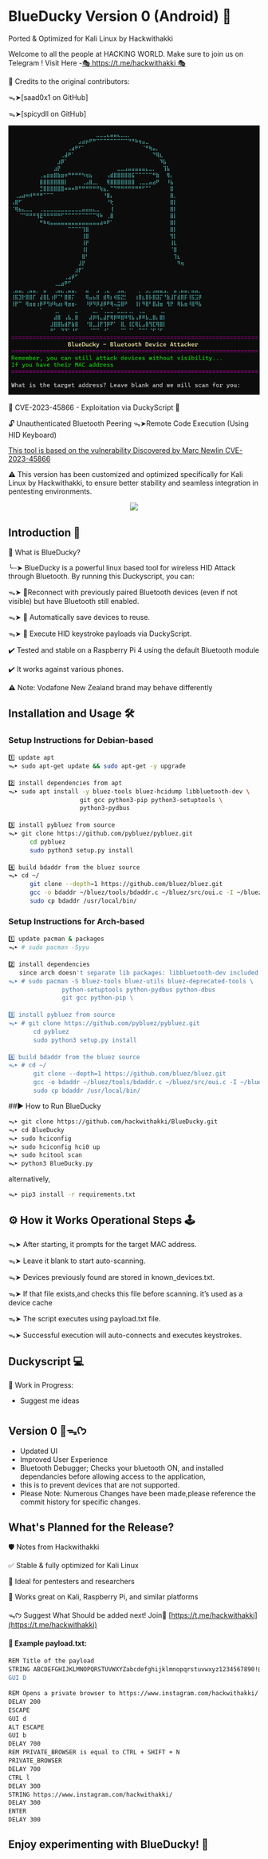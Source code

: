 # BlueDucky Version 0 (Android) 🦆
Ported & Optimized for Kali Linux by Hackwithakki

Welcome to all the people at HACKING WORLD. Make sure to join us on Telegram !
Visit Here -[🎭 https://t.me/hackwithakki 🎭](https://t.me/hackwithakki)

🔹 Credits to the original contributors:

 ᯓ➤[saad0x1 on GitHub]
 
 ᯓ➤[spicydll on GitHub]

<p align="center">
  <img src="./images/duckmenu.png">
</p>

🚨 CVE-2023-45866 - Exploitation via DuckyScript 🦆

🔓 Unauthenticated Bluetooth Peering ᯓ➤Remote Code Execution (Using HID Keyboard)

[This tool is based on the vulnerability Discovered by Marc Newlin CVE-2023-45866](https://github.com/marcnewlin/hi_my_name_is_keyboard)

⚠️ This version has been customized and optimized specifically for Kali Linux by Hackwithakki, to ensure better stability and seamless integration in pentesting environments.

<p align="center">
  <img src="./images/BlueDucky.gif">
</p>

## Introduction 📢
🧠 What is BlueDucky?

╰┈➤ BlueDucky is a powerful linux based tool for wireless HID Attack through Bluetooth. By running this Duckyscript, you can:

ᯓ➤ 📡Reconnect with previously paired Bluetooth devices (even if not visible) but have Bluetooth still enabled.

ᯓ➤ 📂 Automatically save devices to reuse.

ᯓ➤ 💌 Execute HID keystroke payloads via DuckyScript.

✔️ Tested and stable on a Raspberry Pi 4 using the default Bluetooth module 

✔️ It works against various phones. 

⚠️ Note: Vodafone New Zealand brand may behave differently

## Installation and Usage 🛠️

### Setup Instructions for Debian-based 

```bash
1️⃣ update apt
ᯓ➤ sudo apt-get update && sudo apt-get -y upgrade

2️⃣ install dependencies from apt
ᯓ➤ sudo apt install -y bluez-tools bluez-hcidump libbluetooth-dev \
                    git gcc python3-pip python3-setuptools \
                    python3-pydbus

3️⃣ install pybluez from source
ᯓ➤ git clone https://github.com/pybluez/pybluez.git
      cd pybluez
      sudo python3 setup.py install

4️⃣ build bdaddr from the bluez source
ᯓ➤ cd ~/
      git clone --depth=1 https://github.com/bluez/bluez.git
      gcc -o bdaddr ~/bluez/tools/bdaddr.c ~/bluez/src/oui.c -I ~/bluez -lbluetooth
      sudo cp bdaddr /usr/local/bin/
```
### Setup Instructions for Arch-based 

```bash
1️⃣ update pacman & packages
ᯓ➤ # sudo pacman -Syyu

2️⃣ install dependencies
   since arch doesn't separate lib packages: libbluetooth-dev included in bluez package
ᯓ➤ # sudo pacman -S bluez-tools bluez-utils bluez-deprecated-tools \
               python-setuptools python-pydbus python-dbus
               git gcc python-pip \

3️⃣ install pybluez from source
ᯓ➤ # git clone https://github.com/pybluez/pybluez.git
       cd pybluez
       sudo python3 setup.py install

4️⃣ build bdaddr from the bluez source
ᯓ➤ # cd ~/
       git clone --depth=1 https://github.com/bluez/bluez.git
       gcc -o bdaddr ~/bluez/tools/bdaddr.c ~/bluez/src/oui.c -I ~/bluez -lbluetooth
       sudo cp bdaddr /usr/local/bin/
```

##▶️ How to Run BlueDucky
```bash
ᯓ➤ git clone https://github.com/hackwithakki/BlueDucky.git
ᯓ➤ cd BlueDucky
ᯓ➤ sudo hciconfig
ᯓ➤ sudo hciconfig hci0 up
ᯓ➤ sudo hcitool scan
ᯓ➤ python3 BlueDucky.py
```

alternatively,

```bash
ᯓ➤ pip3 install -r requirements.txt
```

## ⚙️ How it Works Operational Steps 🕹️
ᯓ➤ After starting, it prompts for the target MAC address.

ᯓ➤ Leave it blank to start auto-scanning.

ᯓ➤ Devices previously found are stored in known_devices.txt.

ᯓ➤ If that file exists,and checks this file before scanning. it’s used as a device cache

ᯓ➤ The script executes using payload.txt file.

ᯓ➤ Successful execution will auto-connects and executes keystrokes.

## Duckyscript 💻
🚧 Work in Progress:
- Suggest me ideas

## Version 0 🦠ᯓᡣ𐭩
- Updated UI
- Improved User Experience
- Bluetooth Debugger; Checks your bluetooth ON, and installed dependancies before allowing access to the application,
- this is to prevent devices that are not supported.
- Please Note: Numerous Changes have been made,please reference the commit history for specific changes.
  
## What's Planned for the Release?
🛡️ Notes from Hackwithakki

✅ Stable & fully optimized for Kali Linux

🧠 Ideal for pentesters and researchers

🐧 Works great on Kali, Raspberry Pi, and similar platforms

ᯓᡣ𐭩 Suggest What Should be added next! Join🔗 [https://t.me/hackwithakki](https://t.me/hackwithakki)

#### 📝 Example payload.txt:
```bash
REM Title of the payload
STRING ABCDEFGHIJKLMNOPQRSTUVWXYZabcdefghijklmnopqrstuvwxyz1234567890!@#$%^&*()_-=+\|[{]};:'",<.>/?
GUI D
```

```bash
REM Opens a private browser to https://www.instagram.com/hackwithakki/
DELAY 200
ESCAPE
GUI d
ALT ESCAPE
GUI b
DELAY 700
REM PRIVATE_BROWSER is equal to CTRL + SHIFT + N
PRIVATE_BROWSER
DELAY 700
CTRL l
DELAY 300
STRING https://www.instagram.com/hackwithakki/
DELAY 300
ENTER
DELAY 300
```

## Enjoy experimenting with BlueDucky! 🌟







